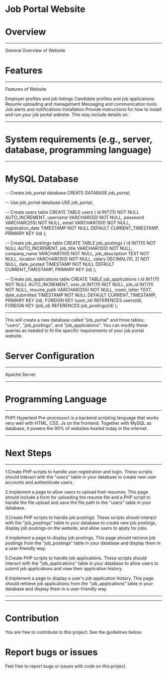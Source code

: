 # Job Portal Website

# Overview

---

General Overview of Website

# Features

---

Features of Website

Employer profiles and job listings
Candidate profiles and job applications
Resume uploading and management
Messaging and communication tools
Job alerts and notifications
Installation
Provide instructions for how to install and run your job portal website. This may include details on:

---

# System requirements (e.g., server, database, programming language)

---

# MySQL Database

-- Create job_portal database
CREATE DATABASE job_portal;

-- Use job_portal database
USE job_portal;

-- Create users table
CREATE TABLE users (
id INT(11) NOT NULL AUTO_INCREMENT,
username VARCHAR(50) NOT NULL,
password VARCHAR(255) NOT NULL,
email VARCHAR(100) NOT NULL,
registration_date TIMESTAMP NOT NULL DEFAULT CURRENT_TIMESTAMP,
PRIMARY KEY (id)
);

-- Create job_postings table
CREATE TABLE job_postings (
id INT(11) NOT NULL AUTO_INCREMENT,
job_title VARCHAR(100) NOT NULL,
company_name VARCHAR(100) NOT NULL,
job_description TEXT NOT NULL,
location VARCHAR(100) NOT NULL,
salary DECIMAL(10, 2) NOT NULL,
date_posted TIMESTAMP NOT NULL DEFAULT CURRENT_TIMESTAMP,
PRIMARY KEY (id)
);

-- Create job_applications table
CREATE TABLE job_applications (
id INT(11) NOT NULL AUTO_INCREMENT,
user_id INT(11) NOT NULL,
job_id INT(11) NOT NULL,
resume_path VARCHAR(255) NOT NULL,
cover_letter TEXT,
date_submitted TIMESTAMP NOT NULL DEFAULT CURRENT_TIMESTAMP,
PRIMARY KEY (id),
FOREIGN KEY (user_id) REFERENCES users(id),
FOREIGN KEY (job_id) REFERENCES job_postings(id)
);

---

This will create a new database called "job_portal" and three tables: "users", "job_postings", and "job_applications". You can modify these queries as needed to fit the specific requirements of your job portal website.

# Server Configuration

---

Apache Server

---

# Programming Language

---

PHP( Hypertext Pre-processor) is a backend scripting language that works very well with HTML, CSS, Js on the frontend. Together with MySQL as database, it powers the 90% of websites hosted today in the internet.

---

# Next Steps

---

1.Create PHP scripts to handle user registration and login. These scripts should interact with the "users" table in your database to create new user accounts and authenticate users.

2.Implement a page to allow users to upload their resumes. This page should include a form for uploading the resume file and a PHP script to handle the file upload and save the file path to the "users" table in your database.

3.Create PHP scripts to handle job postings. These scripts should interact with the "job_postings" table in your database to create new job postings, display job postings on the website, and allow users to apply for jobs.

4.Implement a page to display job postings. This page should retrieve job postings from the "job_postings" table in your database and display them in a user-friendly way.

5.Create PHP scripts to handle job applications. These scripts should interact with the "job_applications" table in your database to allow users to submit job applications and view their application history.

6.Implement a page to display a user's job application history. This page should retrieve job applications from the "job_applications" table in your database and display them in a user-friendly way.

---

---

# Contribution

You are free to contribute to this project. See the guidelines below:

# Report bugs or issues

Feel free to report bugs or issues with code on this project.
